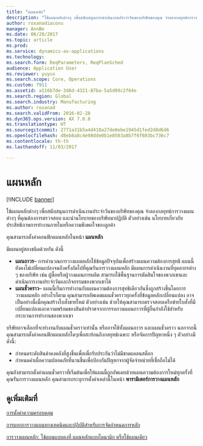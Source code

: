 ```yaml
---
title: "แผนหลัก"
description: "ใช้แผนหลักต่างๆ เพื่อสนับสนุนการดำเนินงานประจำวันของบริษัทของคุณ จำลองกลยุทธ์การวางแผนต่างๆ ที่คุณต้องการตรวจสอบ และนำนโยบายของบริษัทมาปฏิบัติ ตัวอย่างเช่น นโยบายเกี่ยวกับประสิทธิภาพการทำงานภายในหรือความพึงพอใจของลูกค้า"
author: roxanadiaconu
manager: AnnBe
ms.date: 06/20/2017
ms.topic: article
ms.prod: 
ms.service: dynamics-ax-applications
ms.technology: 
ms.search.form: ReqParameters, ReqPlanSched
audience: Application User
ms.reviewer: yuyus
ms.search.scope: Core, Operations
ms.custom: 7911
ms.assetid: a116b7de-3d6d-4321-87ba-5a5d99c2f64e
ms.search.region: Global
ms.search.industry: Manufacturing
ms.author: roxanad
ms.search.validFrom: 2016-02-28
ms.dyn365.ops.version: AX 7.0.0
ms.translationtype: HT
ms.sourcegitcommit: 2771a31b5a4d418a27de0ebe1945d1fed2d8d6d6
ms.openlocfilehash: d8eb8a8c4e98dde0b1e8583a8b7f6f603bc736c7
ms.contentlocale: th-th
ms.lasthandoff: 11/03/2017

---
```


# <a name="master-plans"></a>แผนหลัก

[!INCLUDE [banner](../includes/banner.md)]

ใช้แผนหลักต่างๆ เพื่อสนับสนุนการดำเนินงานประจำวันของบริษัทของคุณ จำลองกลยุทธ์การวางแผนต่างๆ ที่คุณต้องการตรวจสอบ และนำนโยบายของบริษัทมาปฏิบัติ ตัวอย่างเช่น นโยบายเกี่ยวกับประสิทธิภาพการทำงานภายในหรือความพึงพอใจของลูกค้า 

คุณสามารถตั้งค่าคอนฟิกแผนหลักในหน้า **แผนหลัก**

มีแผนอยู่สองชนิดด้วยกัน ดังนี้
-   **แผนถาวร**– การคำนวณการวางแผนหลักใช้ข้อมูลปัจจุบันเพื่อสร้างแผนความต้องการสุทธิ แผนนี้ยังคงไม่เปลี่ยนแปลงจนถึงครั้งถัดไปที่คุณรันการวางแผนหลัก มีแผนการดำเนินงานที่บุคลากรต่าง ๆ ของบริษัท เช่น ผู้ซื้อหรือผู้วางแผนการผลิต สามารถใช้พื้นฐานการตัดสินใจของพวกเขาและดำเนินการงานประจำวันและกิจกรรมของพวกเขาได้
-   **แผนชั่วคราว**– แผนนี้เริ่มการทำงานกับแผนความต้องการสุทธิเดียวกันซึ่งถูกสร้างขึ้นโดยการวางแผนหลัก อย่างไรก็ตาม คุณสามารถอัพเดตแผนชั่วคราวทุกครั้งที่ข้อมูลหลักเปลี่ยนแปลง อาจเป็นอย่างนี้เมื่อคุณสร้างใบสั่งขายใหม่ ตัวอย่างเช่น ช่วยให้คุณสามารถตรวจสอบเครือข่ายใบสั่งที่มีเปลี่ยนแปลงและความพร้อมของสินค้าปราศจากการรบกวนแผนถาวรที่ผู้อื่นกำลังใช้สำหรับกระบวนการทำงานของพวกเขา

บริษัทอาจเลือกที่จะทำงานกับแผนชั่วคราวเท่านั้น หรืออาจใช้ทั้งแผนถาวร และแผนชั่วคราว นอกจากนี้ คุณสามารถตั้งค่าคอนฟิกแผนหลักใดๆเพื่อสะท้อนถึงกลยุทธ์เฉพาะ หรือจัดการปัญหาหนึ่ง ๆ ตัวอย่างมีดังนี้:
-   กำหนดระดับสินค้าคงคลังที่สูงขึ้นเพื่อเพื่อรับประกันว่าไม่มีขาดแคลนสต็อก
-   กำหนดค่าเผื่อความปลอดภัยที่นานขึ้นเพื่อป้องกันปัญหาจากผู้จัดจำหน่ายที่เชื่อถือไม่ได้

คุณยังสามารถตั้งค่าแผนชั่วคราวที่เริ่มต้นเพื่อให้แผนนี้ถูกอัพเดทด้วยแผนความต้องการใหม่ทุกครั้งที่คุณรันการวางแผนหลัก คุณสามารถระบุการตั้งค่าเหล่านี้ในหน้า **พารามิเตอร์การวางแผนหลัก**



<a name="see-also"></a>ดูเพิ่มเติมที่
--------

[การตั้งค่าความครอบคลุม](coverage-settings.md)

[การแยกการวางแผนทางเทคนิคและปฏิบัติสำหรับการจัดกำหนดการหลัก](http://blogs.msdn.com/b/axmfg/archive/2012/10/12/separating-tactical-and-operative-planning-for-master-scheduling.aspx)

[การวางแผนหลัก: ใช้แผนแบบคงที่ แผนหลักแบบไดนามิก หรือใช้แผนเดียว](https://community.dynamics.com/ax/b/msdynaxlessonslearned/archive/2014/01/16/master-planning-use-a-static-and-dynamic-master-plan-or-use-one-plan)




